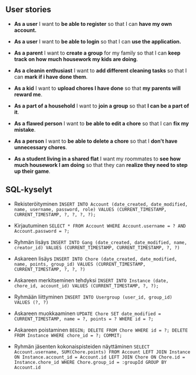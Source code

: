 ## User stories

* **As a user** I want to **be able to register** so that I can **have my own account.**

* **As a user** I want to **be able to login** so that I can **use the application.**

* **As a parent** I want to **create a group** for my family so that I can **keep track on how much housework my kids are doing**.

* **As a cleanin enthusiast** I want to **add different cleaning tasks** so that I can **mark if i have done them**.

* **As a kid** I want to **upload chores I have done** so that **my parents will reward me**.

* **As a part of a household** I want to **join a group** so that **I can be a part of it**.

* **As a flawed person** I want to **be able to edit a chore** so that I can **fix my mistake**.

* **As a person** I want to **be able to delete a chore** so that I **don't have unnecessary chores**.

* **As a student living in a shared flat** I want my roommates to **see how much housework I am doing** so that they can **realize they need to step up their game**.

## SQL-kyselyt

* Rekisteröityminen `INSERT INTO Account (date_created, date_modified, name, username, password, role) VALUES (CURRENT_TIMESTAMP, CURRENT_TIMESTAMP, ?, ?, ?, ?);`

* Kirjautuminen `SELECT * FROM Account WHERE Account.username = ? AND Account.password = ?;`

* Ryhmän lisäys `INSERT INTO Gang (date_created, date_modified, name, creator_id) VALUES (CURRENT_TIMESTAMP, CURRENT_TIMESTAMP, ?, ?)`

* Askareen lisäys `INSERT INTO Chore (date_created, date_modified, name, points, group_id) VALUES (CURRENT_TIMESTAMP, CURRENT_TIMESTAMP, ?, ?, ?)`

* Askareen merkitseminen tehdyksi `INSERT INTO Instance (date, chore_id, account_id) VALUES (CURRENT_TIMESTAMP, ?, ?);`

* Ryhmään liittyminen `INSERT INTO Usergroup (user_id, group_id) VALUES (?, ?)`

* Askareen muokkaaminen `UPDATE Chore SET date_modified = CURRENT_TIMESTAMP, name = ?, points = ? WHERE id = ?;`

* Askareen poistaminen
`BEGIN;
  DELETE FROM Chore WHERE id = ?;
  DELETE FROM Instance WHERE chore_id = ?;
COMMIT;`

* Ryhmän jäsenten kokonaispisteiden näyttäminen
`SELECT Account.username, SUM(Chore.points) FROM Account
    LEFT JOIN Instance ON Instance.account_id = Account.id
    LEFT JOIN Chore ON Chore.id = Instance.chore_id
    WHERE Chore.group_id = :groupId
    GROUP BY Account.id`

